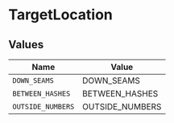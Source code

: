 # TargetLocation


## Values

| Name              | Value             |
| ----------------- | ----------------- |
| `DOWN_SEAMS`      | DOWN_SEAMS        |
| `BETWEEN_HASHES`  | BETWEEN_HASHES    |
| `OUTSIDE_NUMBERS` | OUTSIDE_NUMBERS   |